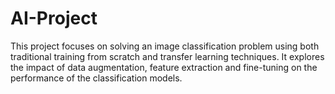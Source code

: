 # AI-Project
This project focuses on solving an image classification problem using both traditional training from scratch and transfer learning techniques. It explores the impact of data augmentation, feature extraction and fine-tuning on the performance of the classification models.

